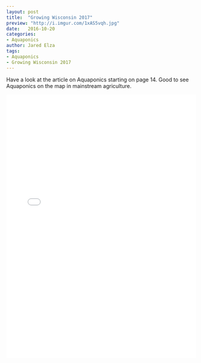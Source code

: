 ```yaml
---
layout: post
title:  "Growing Wisconsin 2017"
preview: "http://i.imgur.com/1xAS5vqh.jpg"
date:   2016-10-20
categories:
- Aquaponics
author: Jared Elza
tags: 
- Aquaponics
- Growing Wisconsin 2017
---
```


Have a look at the article on Aquaponics starting on page 14. Good to see Aquaponics on the map in mainstream agriculture. 

<iframe style="margin: 0 auto;" src="//v.calameo.com/?bkcode=0004203085b8a72c9c0eb&page=1" width="100%" height="700" frameborder="0" scrolling="no" allowfullscreen="allowfullscreen"></iframe>

